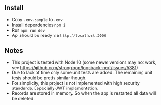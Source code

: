 ## Install
- Copy `.env.sample` to `.env`
- Install dependencies `npm i`
- Run `npm run dev`
- Api should be ready via `http://localhost:3000`

## Notes
- This project is tested with Node 10 (some newer versions may not work, see https://github.com/strongloop/loopback-next/issues/5381)
- Due to lack of time only some unit tests are added. The remaining unit tests should be pretty similar though.
- For simplicity, this project is not implemented with high security standards. Especially JWT implementation.
- Records are stored in memory. So when the app is restarted all data will be deleted.
